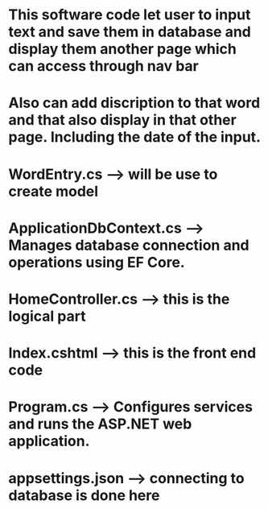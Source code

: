 # This software code let user to input text and save them in database and display them another page which can access through nav bar
# Also can add discription to that word and that also display in that other page. Including the date of the input.
# WordEntry.cs --> will be use to create model
# ApplicationDbContext.cs --> Manages database connection and operations using EF Core.
# HomeController.cs --> this is the logical part
# Index.cshtml --> this is the front end code
# Program.cs --> Configures services and runs the ASP.NET web application.
# appsettings.json --> connecting to database is done here


